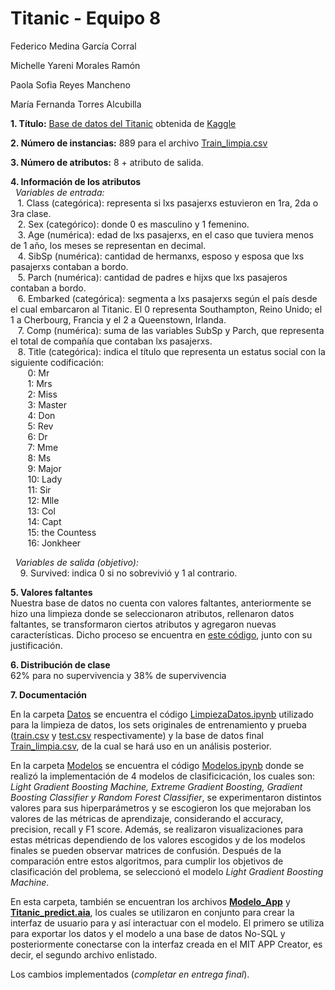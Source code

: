 # Titanic - Equipo 8
Federico Medina García Corral

Michelle Yareni Morales Ramón

Paola Sofia Reyes Mancheno

María Fernanda Torres Alcubilla

**1. Título:** [Base de datos del Titanic](Datos/Train_limpia.csv) obtenida de [Kaggle](https://www.kaggle.com/competitions/titanic/submissions)
   
**2. Número de instancias:** 889 para el archivo [Train_limpia.csv](Datos/train.csv)
   
**3. Número de atributos:** 8 + atributo de salida.
   
**4. Información de los atributos**   <br>
&nbsp;&nbsp;*Variables de entrada:*<br>
  	&nbsp;&nbsp;&nbsp;1. Class (categórica): representa si lxs pasajerxs estuvieron en 1ra, 2da o 3ra clase. <br>
	&nbsp;&nbsp;&nbsp;2.  Sex (categórico): donde 0 es masculino y 1 femenino.<br>
	&nbsp;&nbsp;&nbsp;3. Age (numérica): edad de lxs pasajerxs, en el caso que tuviera menos de 1 año, los meses se representan en decimal. <br>
	&nbsp;&nbsp;&nbsp;4. SibSp (numérica): cantidad de hermanxs, esposo y esposa que lxs pasajerxs contaban a bordo. <br>
	&nbsp;&nbsp;&nbsp;5. Parch (numérica): cantidad de padres e hijxs que lxs pasajeros contaban a bordo. <br>
	&nbsp;&nbsp;&nbsp;6. Embarked (categórica): segmenta a lxs pasajerxs según el país desde el cual embarcaron al Titanic. El 0 representa Southampton, Reino Unido; el 1 a Cherbourg, Francia y el 2 a Queenstown, Irlanda. <br>
	&nbsp;&nbsp;&nbsp;7. Comp (numérica): suma de las variables SubSp y Parch, que representa el total de compañía que contaban lxs pasajerxs. <br>
	&nbsp;&nbsp;&nbsp;8. Title (categórica): indica el título que representa un estatus social con la siguiente codificación: <br>
          &nbsp;&nbsp;&nbsp;&nbsp;&nbsp;&nbsp;&nbsp;0: Mr<br>
	  &nbsp;&nbsp;&nbsp;&nbsp;&nbsp;&nbsp;&nbsp;1: Mrs<br>
   	  &nbsp;&nbsp;&nbsp;&nbsp;&nbsp;&nbsp;&nbsp;2: Miss<br>
   	  &nbsp;&nbsp;&nbsp;&nbsp;&nbsp;&nbsp;&nbsp;3: Master<br>
   	  &nbsp;&nbsp;&nbsp;&nbsp;&nbsp;&nbsp;&nbsp;4: Don<br>
   	  &nbsp;&nbsp;&nbsp;&nbsp;&nbsp;&nbsp;&nbsp;5: Rev<br>
   	  &nbsp;&nbsp;&nbsp;&nbsp;&nbsp;&nbsp;&nbsp;6: Dr<br>
   	  &nbsp;&nbsp;&nbsp;&nbsp;&nbsp;&nbsp;&nbsp;7: Mme<br>
   	  &nbsp;&nbsp;&nbsp;&nbsp;&nbsp;&nbsp;&nbsp;8: Ms<br>
   	  &nbsp;&nbsp;&nbsp;&nbsp;&nbsp;&nbsp;&nbsp;9: Major<br>
   	  &nbsp;&nbsp;&nbsp;&nbsp;&nbsp;&nbsp;&nbsp;10: Lady<br>
   	  &nbsp;&nbsp;&nbsp;&nbsp;&nbsp;&nbsp;&nbsp;11: Sir<br>
   	  &nbsp;&nbsp;&nbsp;&nbsp;&nbsp;&nbsp;&nbsp;12: Mlle<br>
   	  &nbsp;&nbsp;&nbsp;&nbsp;&nbsp;&nbsp;&nbsp;13: Col<br>
   	  &nbsp;&nbsp;&nbsp;&nbsp;&nbsp;&nbsp;&nbsp;14: Capt<br>
   	  &nbsp;&nbsp;&nbsp;&nbsp;&nbsp;&nbsp;&nbsp;15: the Countess<br>
   	  &nbsp;&nbsp;&nbsp;&nbsp;&nbsp;&nbsp;&nbsp;16: Jonkheer<br>
   
&nbsp;&nbsp;*Variables de salida (objetivo):*  <br>
      &nbsp;&nbsp;&nbsp; 9. Survived: indica 0 si no sobrevivió y 1 al contrario.  <br>

**5. Valores faltantes**  <br>
Nuestra base de datos no cuenta con valores faltantes, anteriormente se hizo una limpieza donde se seleccionaron atributos, rellenaron datos faltantes, se transformaron ciertos atributos y agregaron nuevas características. Dicho proceso se encuentra en [este código](Datos/LimpiezaDatos.ipynb), junto con su justificación. <br>

**6. Distribución de clase**  
62% para no supervivencia y 38% de supervivencia

**7. Documentación**

En la carpeta [Datos](Datos) se encuentra el código [LimpiezaDatos.ipynb](Datos/LimpiezaDatos.ipynb) utilizado para la limpieza de datos, los sets originales de entrenamiento y prueba ([train.csv](Datos/train.csv) y [test.csv](Datos/test.csv) respectivamente) y la base de datos final [Train_limpia.csv](Datos/Train_limpia.csv), de la cual se hará uso en un análisis posterior.


En la carpeta [Modelos](Modelos) se encuentra el código [Modelos.ipynb](Modelos/Modelos.ipynb) donde se realizó la implementación de 4 modelos de clasificicación, los cuales son: *Light Gradient Boosting Machine, Extreme Gradient Boosting, Gradient Boosting Classifier y Random Forest Classifier*, se experimentaron distintos valores para sus hiperparámetros y se escogieron los que mejoraban los valores de las métricas de aprendizaje, considerando el accuracy, precision, recall y F1 score. Además, se realizaron visualizaciones para estas métricas dependiendo de los valores escogidos y de los modelos finales se pueden observar matrices de confusión. Después de la comparación entre estos algoritmos, para cumplir los objetivos de clasificación del problema, se seleccionó el modelo *Light Gradient Boosting Machine*. 

En esta carpeta, también se encuentran los archivos [**Modelo_App**](https://github.com/fedemedina72/IA1_Equipo8/blob/main/Modelos/Modelo_App.ipynb) y [**Titanic_predict.aia**](https://github.com/fedemedina72/IA1_Equipo8/blob/main/Modelos/Titanic_predict2.aia), los cuales se utilizaron en conjunto para crear la interfaz de usuario para y así interactuar con el modelo. El primero se utiliza para exportar los datos y el modelo a una base de datos No-SQL y posteriormente conectarse con la interfaz creada en el MIT APP Creator, es decir, el segundo archivo enlistado. 

Los cambios implementados (*completar en entrega final*).
